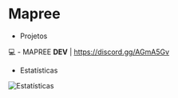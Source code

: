 # Mapree

- Projetos

💻 - MAPREE **DEV** | https://discord.gg/AGmA5Gv

- Estatísticas

![Estatísticas](https://github-readme-stats.vercel.app/api?username=mapreedev&show_icons=true&theme=radical)
